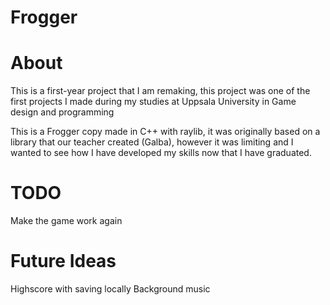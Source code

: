 # Frogger

# About
This is a first-year project that I am remaking,
this project was one of the first projects I made during my studies at Uppsala University in Game design and programming

This is a Frogger copy made in C++ with raylib, it was originally based on a library that our teacher created (Galba), however it was limiting and I wanted to see how I have developed my skills now that I have graduated.

# TODO
Make the game work again

# Future Ideas
Highscore with saving locally
Background music
